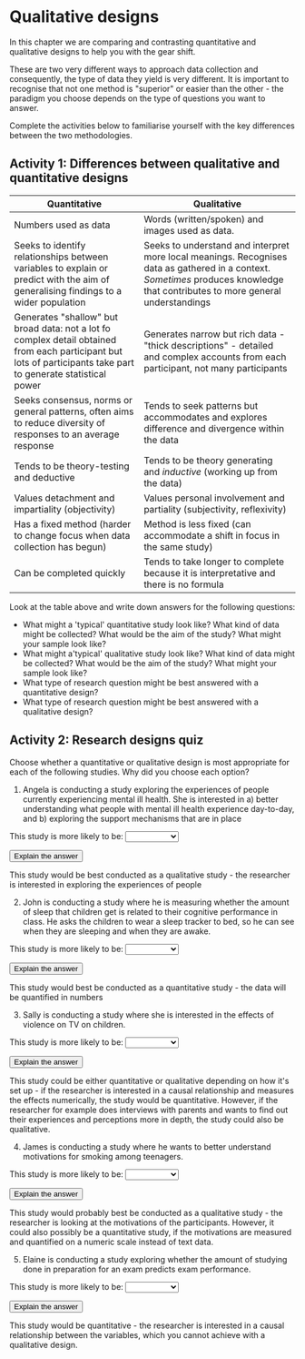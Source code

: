 # Qualitative designs

In this chapter we are comparing and contrasting quantitative and qualitative designs to help you with the gear shift.

These are two very different ways to approach data collection and consequently, the type of data they yield is very different. It is important to recognise that not one method is "superior" or easier than the other - the paradigm you choose depends on the type of questions you want to answer.

Complete the activities below to familiarise yourself with the key differences between the two methodologies.

## Activity 1: Differences between qualitative and quantitative designs


|Quantitative             |Qualitative           |
|-------------------------|----------------------|
|Numbers used as data     |Words (written/spoken) and images used as data.|
|Seeks to identify relationships between variables to explain or predict with the aim of generalising findings to a wider population|Seeks to understand and interpret more local meanings. Recognises data as gathered in a context. *Sometimes* produces knowledge that contributes to more general understandings|
|Generates "shallow" but broad data: not a lot fo complex detail obtained from each participant but lots of participants take part to generate statistical power|Generates narrow but rich data - "thick descriptions" - detailed and complex accounts from each participant, not many participants|
|Seeks consensus, norms or general patterns, often aims to reduce diversity of responses to an average response|Tends to seek patterns but accommodates and explores difference and divergence within the data|
|Tends to be theory-testing and deductive|Tends to be theory generating and *inductive* (working up from the data)|
|Values detachment and impartiality (objectivity)|Values personal involvement and partiality (subjectivity, reflexivity)|
|Has a fixed method (harder to change focus when data collection has begun)|Method is less fixed (can accommodate a shift in focus in the same study)|
|Can be completed quickly|Tends to take longer to complete because it is interpretative and there is no formula|

Look at the table above and write down answers for the following questions:

  + What might a 'typical' quantitative study look like? What kind of data might be collected? What would be the aim of the study? What might your sample look like?
  + What might a'typical' qualitative study look like? What kind of data might be collected? What would be the aim of the study? What might your sample look like?
  + What type of research question might be best answered with a quantitative design? 
  + What type of research question might be best answered with a qualitative design? 
  
## Activity 2: Research designs quiz

Choose whether a quantitative or qualitative design is most appropriate for each of the following studies. Why did you choose each option?

1. Angela is conducting a study exploring the experiences of people currently experiencing mental ill health. She is interested in a) better understanding what people with mental ill health experience day-to-day, and b) exploring the support mechanisms that are in place

This study is more likely to be: <select class='webex-select'><option value='blank'></option><option value='answer'>Qualitative</option><option value=''>Quantitative</option></select>


<div class='webex-solution'><button>Explain the answer</button>

This study would be best conducted as a qualitative study - the researcher is interested in exploring the experiences of people

</div>


2. John is conducting a study where he is measuring whether the amount of sleep that children get is related to their cognitive performance in class. He asks the children to wear a sleep tracker to bed, so he can see when they are sleeping and when they are awake.

This study is more likely to be: <select class='webex-select'><option value='blank'></option><option value=''>Qualitative</option><option value='answer'>Quantitative</option></select>


<div class='webex-solution'><button>Explain the answer</button>

This study would best be conducted as a quantitative study - the data will be quantified in numbers

</div>


3. Sally is conducting a study where she is interested in the effects of violence on TV on children.

This study is more likely to be: <select class='webex-select'><option value='blank'></option><option value='answer'>Qualitative</option><option value='answer'>Quantitative</option></select>


<div class='webex-solution'><button>Explain the answer</button>

This study could be either quantitative or qualitative depending on how it's set up - if the researcher is interested in a causal relationship and measures the effects numerically, the study would be quantitative. However, if the researcher for example does interviews with parents and wants to find out their experiences and perceptions more in depth, the study could also be qualitative.

</div>


4. James is conducting a study where he wants to better understand motivations for smoking among teenagers.

This study is more likely to be: <select class='webex-select'><option value='blank'></option><option value='answer'>Qualitative</option><option value=''>Quantitative</option></select>


<div class='webex-solution'><button>Explain the answer</button>

This study would probably best be conducted as a qualitative study - the researcher is looking at the motivations of the participants. However, it could also possibly be a quantitative study, if the motivations are measured and quantified on a numeric scale instead of text data.

</div>


5. Elaine is conducting a study exploring whether the amount of studying done in preparation for an exam predicts exam performance.

This study is more likely to be: <select class='webex-select'><option value='blank'></option><option value=''>Qualitative</option><option value='answer'>Quantitative</option></select>


<div class='webex-solution'><button>Explain the answer</button>

This study would be quantitative - the researcher is interested in a causal relationship between the variables, which you cannot achieve with a qualitative design.

</div>


